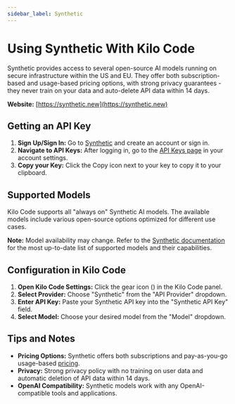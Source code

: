 ```yaml
---
sidebar_label: Synthetic
---
```


# Using Synthetic With Kilo Code

Synthetic provides access to several open-source AI models running on secure infrastructure within the US and EU. They offer both subscription-based and usage-based pricing options, with strong privacy guarantees - they never train on your data and auto-delete API data within 14 days.

**Website:** [https://synthetic.new](https://synthetic.new)

## Getting an API Key

1. **Sign Up/Sign In:** Go to [Synthetic](https://synthetic.new) and create an account or sign in.
2. **Navigate to API Keys:** After logging in, go to the [API Keys page](https://synthetic.new/user-settings/api) in your account settings.
3. **Copy your Key:** Click the Copy icon next to your key to copy it to your clipboard.

## Supported Models

Kilo Code supports all "always on" Synthetic AI models. The available models include various open-source options optimized for different use cases.

**Note:** Model availability may change. Refer to the [Synthetic documentation](https://synthetic.new) for the most up-to-date list of supported models and their capabilities.

## Configuration in Kilo Code

1. **Open Kilo Code Settings:** Click the gear icon (<Codicon name="gear" />) in the Kilo Code panel.
2. **Select Provider:** Choose "Synthetic" from the "API Provider" dropdown.
3. **Enter API Key:** Paste your Synthetic API key into the "Synthetic API Key" field.
4. **Select Model:** Choose your desired model from the "Model" dropdown.

## Tips and Notes

* **Pricing Options:** Synthetic offers both subscriptions and pay-as-you-go usage-based [pricing](https://synthetic.new/pricing).
* **Privacy:** Strong privacy policy with no training on user data and automatic deletion of API data within 14 days.
* **OpenAI Compatibility:** Synthetic models work with any OpenAI-compatible tools and applications.
